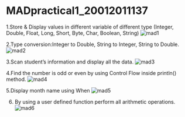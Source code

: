 # MADpractical1_20012011137
1.Store & Display values in different variable of different type (Integer, Double, Float, Long, Short, Byte, Char, Boolean, String)
![mad1](https://user-images.githubusercontent.com/110656617/183472601-897c4b4c-d53f-437e-9c3b-29cf226b9b6b.png)

2.Type conversion:Integer to Double, String to Integer, String to Double.
![mad2](https://user-images.githubusercontent.com/110656617/183472613-324f32c7-4558-4a38-810e-156ff43eb2da.png)

3.Scan student’s information and display all the data.
![mad3](https://user-images.githubusercontent.com/110656617/183472621-293e77da-9164-4377-993e-7da9c835a592.png)

4.Find the number is odd or even by using Control Flow inside println() method.
![mad4](https://user-images.githubusercontent.com/110656617/183472637-d4c6bc69-45fc-4ebc-8287-89b5deee765d.png)

5.Display month name using When
![mad5](https://user-images.githubusercontent.com/110656617/183472648-0c8954b6-742c-485f-8687-7a0c21d01660.png)

6. By using a user defined function perform all arithmetic operations.
![mad6](https://user-images.githubusercontent.com/110656617/183472656-b5b5a9de-fc0d-4246-9374-39335d7a7d36.png)
